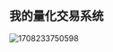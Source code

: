 ## 我的量化交易系统 ##
![1708233750598](https://github.com/13627326651/mystragegy/assets/20811467/9b7f47a4-a85d-44c4-8267-722900b453e4)

